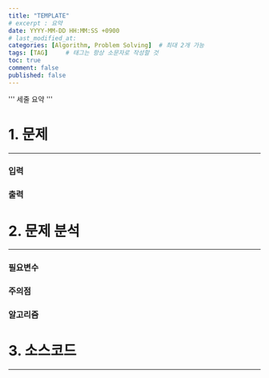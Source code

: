 ```yaml
---
title: "TEMPLATE"
# excerpt : 요약
date: YYYY-MM-DD HH:MM:SS +0900
# last_modified_at: 
categories: [Algorithm, Problem Solving]  # 최대 2개 가능
tags: [TAG]     # 태그는 항상 소문자로 작성할 것
toc: true
comment: false
published: false
---
```


''' 세줄 요약 '''

# 1. 문제
---
### 입력
### 출력

# 2. 문제 분석
---
### 필요변수
### 주의점
### 알고리즘

# 3. 소스코드
---
